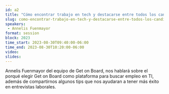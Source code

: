 ```yaml
---
id: a2
title: "Cómo encontrar trabajo en tech y destacarse entre todos los candidatos"
slug: como-encontrar-trabajo-en-tech-y-destacarse-entre-todos-los-candidatos
speakers:
 - Annelis Fuenmayor 
format: session
block: 2023
time_start: 2023-08-30T09:40:00-06:00
time_end: 2023-08-30T10:20:00-06:00
video:
slides:
---
```


Annelis Fuenmayor del equipo de Get on Board, nos hablará sobre el porqué elegir Get on Board como plataforma para buscar empleo en TI, además de compartirnos algunos tips que nos ayudaran a tener más éxito en entrevistas laborales.
